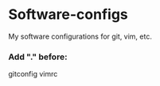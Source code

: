 # Software-configs
My software configurations for git, vim, etc.

### Add "." before:

gitconfig
vimrc
